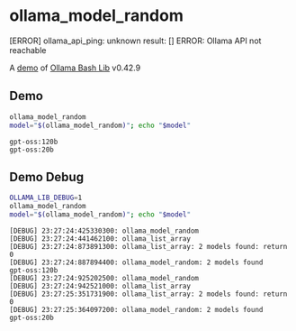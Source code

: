 # ollama_model_random
[ERROR] ollama_api_ping: unknown result: []
ERROR: Ollama API not reachable

A [demo](../README.md#demos) of [Ollama Bash Lib](https://github.com/attogram/ollama-bash-lib) v0.42.9

## Demo

```bash
ollama_model_random
model="$(ollama_model_random)"; echo "$model"
```
```
gpt-oss:120b
gpt-oss:20b
```

## Demo Debug

```bash
OLLAMA_LIB_DEBUG=1
ollama_model_random
model="$(ollama_model_random)"; echo "$model"
```
```
[DEBUG] 23:27:24:425330300: ollama_model_random
[DEBUG] 23:27:24:441462100: ollama_list_array
[DEBUG] 23:27:24:873891300: ollama_list_array: 2 models found: return 0
[DEBUG] 23:27:24:887894400: ollama_model_random: 2 models found
gpt-oss:120b
[DEBUG] 23:27:24:925202500: ollama_model_random
[DEBUG] 23:27:24:942521000: ollama_list_array
[DEBUG] 23:27:25:351731900: ollama_list_array: 2 models found: return 0
[DEBUG] 23:27:25:364097200: ollama_model_random: 2 models found
gpt-oss:20b
```
